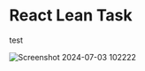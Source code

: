 <h1>React Lean Task </h1>

<span>test</span>


![Screenshot 2024-07-03 102222](https://github.com/sasinduIntelleon/React-Lean-Task/assets/164288231/9cb0ede9-1113-4acd-8401-d65c1750ae3a)
